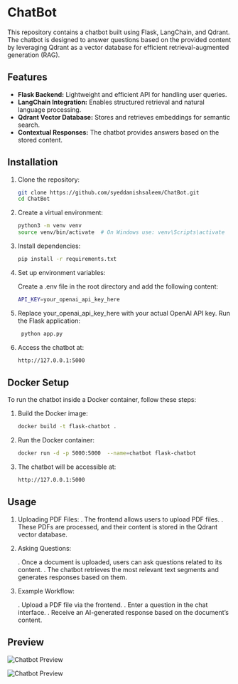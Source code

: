 # ChatBot

This repository contains a chatbot built using Flask, LangChain, and Qdrant. The chatbot is designed to answer questions based on the provided content by leveraging Qdrant as a vector database for efficient retrieval-augmented generation (RAG).

## Features
- **Flask Backend:** Lightweight and efficient API for handling user queries.
- **LangChain Integration:** Enables structured retrieval and natural language processing.
- **Qdrant Vector Database:** Stores and retrieves embeddings for semantic search.
- **Contextual Responses:** The chatbot provides answers based on the stored content.

## Installation

1. Clone the repository:
   ```sh
   git clone https://github.com/syeddanishsaleem/ChatBot.git
   cd ChatBot

2. Create a virtual environment:
   ```sh
   python3 -m venv venv
   source venv/bin/activate  # On Windows use: venv\Scripts\activate

4. Install dependencies:
   ```sh
   pip install -r requirements.txt

5. Set up environment variables:

    Create a .env file in the root directory and add the following content:
    ```sh
    API_KEY=your_openai_api_key_here
    
6. Replace your_openai_api_key_here with your actual OpenAI API key.
   Run the Flask application:
   ```sh
    python app.py
   
7. Access the chatbot at:
    ```sh
    http://127.0.0.1:5000

## Docker Setup
To run the chatbot inside a Docker container, follow these steps:

1. Build the Docker image:
   ```sh
   docker build -t flask-chatbot .
   
2. Run the Docker container:
   ```sh
   docker run -d -p 5000:5000  --name=chatbot flask-chatbot
   
3. The chatbot will be accessible at:
   ```sh
   http://127.0.0.1:5000

## Usage
1. Uploading PDF Files:
   . The frontend allows users to upload PDF files.
   . These PDFs are processed, and their content is stored in the Qdrant vector database.
   
2. Asking Questions:

   . Once a document is uploaded, users can ask questions related to its content.
   . The chatbot retrieves the most relevant text segments and generates responses based on them.
   
3. Example Workflow:

   . Upload a PDF file via the frontend.
   . Enter a question in the chat interface.
   . Receive an AI-generated response based on the document’s content.

   
## Preview
![Chatbot Preview](static/images/Dashboard.jpg)

![Chatbot Preview](static/images/chat.jpg)


   

